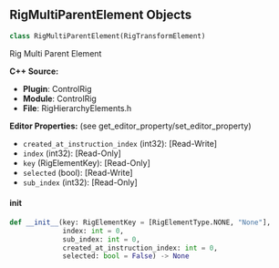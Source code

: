 ## RigMultiParentElement Objects

```python
class RigMultiParentElement(RigTransformElement)
```

Rig Multi Parent Element

**C++ Source:**

- **Plugin**: ControlRig
- **Module**: ControlRig
- **File**: RigHierarchyElements.h

**Editor Properties:** (see get_editor_property/set_editor_property)

- ``created_at_instruction_index`` (int32):  [Read-Write]
- ``index`` (int32):  [Read-Only]
- ``key`` (RigElementKey):  [Read-Only]
- ``selected`` (bool):  [Read-Write]
- ``sub_index`` (int32):  [Read-Only]

<a id="unreal.RigMultiParentElement.__init__"></a>

#### __init__

```python
def __init__(key: RigElementKey = [RigElementType.NONE, "None"],
             index: int = 0,
             sub_index: int = 0,
             created_at_instruction_index: int = 0,
             selected: bool = False) -> None
```

<a id="unreal.RigControlElement"></a>